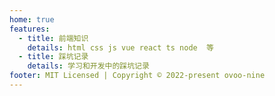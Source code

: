 ```yaml
---
home: true
features:
  - title: 前端知识
    details: html css js vue react ts node  等
  - title: 踩坑记录
    details: 学习和开发中的踩坑记录
footer: MIT Licensed | Copyright © 2022-present ovoo-nine
---
```

